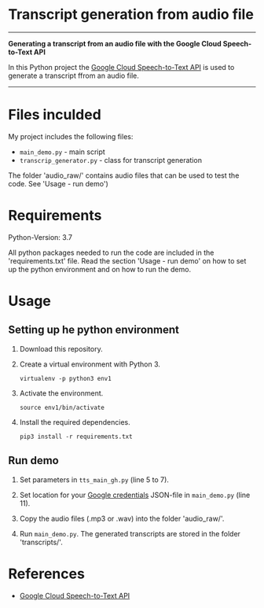 # Transcript generation from audio file

---

**Generating a transcript from an audio file with the Google Cloud Speech-to-Text API**

In this Python project the [Google Cloud Speech-to-Text API](https://cloud.google.com/speech-to-text) is used to generate a transcript ffrom an audio file. 

---

# Files inculded

My project includes the following files:
* <code>main_demo.py</code> - main script
* <code>transcrip_generator.py</code> - class for transcript generation

The folder 'audio_raw/' contains audio files that can be used to test the code. See 'Usage - run demo')

# Requirements

Python-Version: 3.7

All python packages needed to run the code are included in the 'requirements.txt' file. Read the section 'Usage - run demo' on how to set up the python environment and on how to run the demo.

# Usage

## Setting up he python environment 

1. Download this repository. 
2. Create a virtual environment with Python 3.

    ```
    virtualenv -p python3 env1
    ```

3. Activate the environment.

    ```
    source env1/bin/activate
    ```

4. Install the required dependencies.

    ```
    pip3 install -r requirements.txt
    ```

## Run demo

1. Set parameters in <code>tts_main_gh.py</code> (line 5 to 7).

2. Set location for your [Google credentials](https://cloud.google.com/docs/authentication/getting-started) JSON-file in <code>main_demo.py</code> (line 11).

3. Copy the audio files (.mp3 or .wav) into the folder 'audio_raw/'.

4. Run <code>main_demo.py</code>. The generated transcripts are stored in the folder 'transcripts/'.

# References

* [Google Cloud Speech-to-Text API](https://cloud.google.com/speech-to-text)
